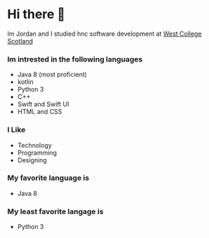 # Hi there 👋
Im Jordan and I studied hnc software development at [West College Scotland](https://www.westcollegescotland.ac.uk)
### Im intrested in the following languages
- Java 8 (most proficient)
- kotlin
- Python 3
- C++ 
- Swift and Swift UI 
- HTML and CSS
### I Like
- Technology
- Programming
- Designing
### My favorite language is
- Java 8
### My least favorite langage is 
- Python 3